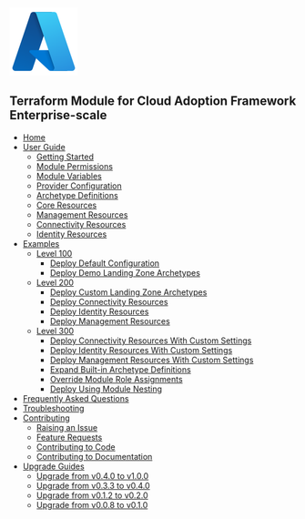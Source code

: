 ![caf-enterprise-scale](media/azure.svg)

## Terraform Module for Cloud Adoption Framework Enterprise-scale

- [Home][wiki_home]
- [User Guide][wiki_user_guide]
  - [Getting Started][wiki_getting_started]
  - [Module Permissions][wiki_module_permissions]
  - [Module Variables][wiki_module_variables]
  - [Provider Configuration][wiki_provider_configuration]
  - [Archetype Definitions][wiki_archetype_definitions]
  - [Core Resources][wiki_core_resources]
  - [Management Resources][wiki_management_resources]
  - [Connectivity Resources][wiki_connectivity_resources]
  - [Identity Resources][wiki_identity_resources]
- [Examples][wiki_examples]
  - [Level 100][wiki_examples_level_100]
    - [Deploy Default Configuration][wiki_deploy_default_configuration]
    - [Deploy Demo Landing Zone Archetypes][wiki_deploy_demo_landing_zone_archetypes]
  - [Level 200][wiki_examples_level_200]
    - [Deploy Custom Landing Zone Archetypes][wiki_deploy_custom_landing_zone_archetypes]
    - [Deploy Connectivity Resources][wiki_deploy_connectivity_resources]
    - [Deploy Identity Resources][wiki_deploy_identity_resources]
    - [Deploy Management Resources][wiki_deploy_management_resources]
  - [Level 300][wiki_examples_level_300]
    - [Deploy Connectivity Resources With Custom Settings][wiki_deploy_connectivity_resources_custom]
    - [Deploy Identity Resources With Custom Settings][wiki_deploy_identity_resources_custom]
    - [Deploy Management Resources With Custom Settings][wiki_deploy_management_resources_custom]
    - [Expand Built-in Archetype Definitions][wiki_expand_built_in_archetype_definitions]
    - [Override Module Role Assignments][wiki_override_module_role_assignments]
    - [Deploy Using Module Nesting][wiki_deploy_using_module_nesting]
- [Frequently Asked Questions][wiki_frequently_asked_questions]
- [Troubleshooting][wiki_troubleshooting]
- [Contributing][wiki_contributing]
  - [Raising an Issue][wiki_raising_an_issue]
  - [Feature Requests][wiki_feature_requests]
  - [Contributing to Code][wiki_contributing_to_code]
  - [Contributing to Documentation][wiki_contributing_to_documentation]
- [Upgrade Guides][wiki_upgrade_from_v0_4_0_to_v1_0_0]
  - [Upgrade from v0.4.0 to v1.0.0][wiki_upgrade_from_v0_4_0_to_v1_0_0]
  - [Upgrade from v0.3.3 to v0.4.0][wiki_upgrade_from_v0_3_3_to_v0_4_0]
  - [Upgrade from v0.1.2 to v0.2.0][wiki_upgrade_from_v0_1_2_to_v0_2_0]
  - [Upgrade from v0.0.8 to v0.1.0][wiki_upgrade_from_v0_0_8_to_v0_1_0]

[//]: # "************************"
[//]: # "INSERT LINK LABELS BELOW"
[//]: # "************************"

[wiki_home]:                                  ./Home "Wiki - Home"
[wiki_user_guide]:                            ./User-Guide "Wiki - User Guide"
[wiki_getting_started]:                       ./%5BUser-Guide%5D-Getting-Started "Wiki - Getting Started"
[wiki_module_permissions]:                    ./%5BUser-Guide%5D-Module-Permissions "Wiki - Module Permissions"
[wiki_module_variables]:                      ./%5BUser-Guide%5D-Module-Variables "Wiki - Module Variables"
[wiki_provider_configuration]:                ./%5BUser-Guide%5D-Provider-Configuration "Wiki - Provider Configuration"
[wiki_archetype_definitions]:                 ./%5BUser-Guide%5D-Archetype-Definitions "Wiki - Archetype Definitions"
[wiki_core_resources]:                        ./%5BUser-Guide%5D-Core-Resources "Wiki - Core Resources"
[wiki_management_resources]:                  ./%5BUser-Guide%5D-Management-Resources "Wiki - Management Resources"
[wiki_connectivity_resources]:                ./%5BUser-Guide%5D-Connectivity-Resources "Wiki - Connectivity Resources"
[wiki_identity_resources]:                    ./%5BUser-Guide%5D-Identity-Resources "Wiki - Identity Resources"
[wiki_upgrade_from_v0_0_8_to_v0_1_0]:         ./%5BUser-Guide%5D-Upgrade-from-v0.0.8-to-v0.1.0 "Wiki - Upgrade from v0.0.8 to v0.1.0"
[wiki_upgrade_from_v0_1_2_to_v0_2_0]:         ./%5BUser-Guide%5D-Upgrade-from-v0.1.2-to-v0.2.0 "Wiki - Upgrade from v0.1.2 to v0.2.0"
[wiki_upgrade_from_v0_3_3_to_v0_4_0]:         ./%5BUser-Guide%5D-Upgrade-from-v0.3.3-to-v0.4.0 "Wiki - Upgrade from v0.3.3 to v0.4.0"
[wiki_upgrade_from_v0_4_0_to_v1_0_0]:         ./%5BUser-Guide%5D-Upgrade-from-v0.4.0-to-v1.0.0 "Wiki - Upgrade from v0.4.0 to v1.0.0"
[wiki_examples]:                              ./Examples "Wiki - Examples"
[wiki_examples_level_100]:                    ./Examples#advanced-level-100 "Wiki - Examples"
[wiki_examples_level_200]:                    ./Examples#advanced-level-200 "Wiki - Examples"
[wiki_examples_level_300]:                    ./Examples#advanced-level-300 "Wiki - Examples"
[wiki_deploy_default_configuration]:          ./%5BExamples%5D-Deploy-Default-Configuration "Wiki - Deploy Default Configuration"
[wiki_deploy_demo_landing_zone_archetypes]:   ./%5BExamples%5D-Deploy-Demo-Landing-Zone-Archetypes "Wiki - Deploy Demo Landing Zone Archetypes"
[wiki_deploy_custom_landing_zone_archetypes]: ./%5BExamples%5D-Deploy-Custom-Landing-Zone-Archetypes "Wiki - Deploy Custom Landing Zone Archetypes"
[wiki_deploy_management_resources]:           ./%5BExamples%5D-Deploy-Management-Resources "Wiki - Deploy Management Resources"
[wiki_deploy_management_resources_custom]:    ./%5BExamples%5D-Deploy-Management-Resources-With-Custom-Settings "Wiki - Deploy Management Resources With Custom Settings"
[wiki_deploy_connectivity_resources]:         ./%5BExamples%5D-Deploy-Connectivity-Resources "Wiki - Deploy Connectivity Resources"
[wiki_deploy_connectivity_resources_custom]:  ./%5BExamples%5D-Deploy-Connectivity-Resources-With-Custom-Settings "Wiki - Deploy Connectivity Resources With Custom Settings"
[wiki_deploy_identity_resources]:             ./%5BExamples%5D-Deploy-Identity-Resources "Wiki - Deploy Identity Resources"
[wiki_deploy_identity_resources_custom]:      ./%5BExamples%5D-Deploy-Identity-Resources-With-Custom-Settings "Wiki - Deploy Identity Resources With Custom Settings"
[wiki_deploy_using_module_nesting]:           ./%5BExamples%5D-Deploy-Using-Module-Nesting "Wiki - Deploy Using Module Nesting"
[wiki_frequently_asked_questions]:            ./Frequently-Asked-Questions "Wiki - Frequently Asked Questions"
[wiki_troubleshooting]:                       ./Troubleshooting "Wiki - Troubleshooting"
[wiki_contributing]:                          ./Contributing "Wiki - Contributing"
[wiki_raising_an_issue]:                      ./Raising-an-Issue "Wiki - Raising an Issue"
[wiki_feature_requests]:                      ./Feature-Requests "Wiki - Feature Requests"
[wiki_contributing_to_code]:                  ./Contributing-to-Code "Wiki - Contributing to Code"
[wiki_contributing_to_documentation]:         ./Contributing-to-Documentation "Wiki - Contributing to Documentation"
[wiki_expand_built_in_archetype_definitions]: ./%5BExamples%5D-Expand-Built-in-Archetype-Definitions "Wiki - Expand Built-in Archetype Definitions"
[wiki_override_module_role_assignments]:      ./%5BExamples%5D-Override-Module-Role-Assignments "Wiki - Override Module Role Assignments"
